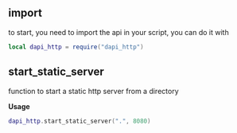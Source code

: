 ## import
to start, you need to import the api in your script, you can do it with
```lua
local dapi_http = require("dapi_http")
```

## start_static_server
function to start a static http server from a directory

**Usage**
```lua
dapi_http.start_static_server(".", 8080)
```
